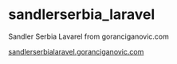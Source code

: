 # sandlerserbia_laravel

Sandler Serbia Lavarel from goranciganovic.com

<a href='http://sandlerserbialaravel.goranciganovic.com'>sandlerserbialaravel.goranciganovic.com</a>